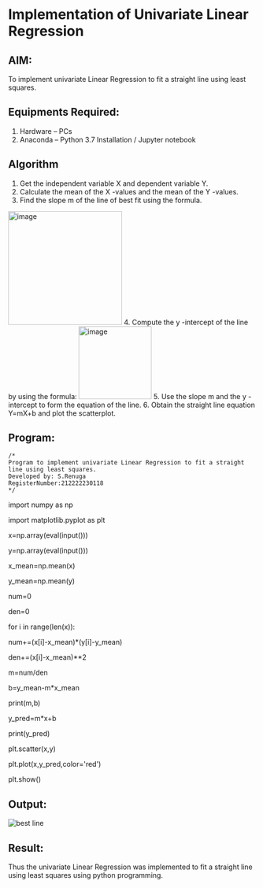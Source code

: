 # Implementation of Univariate Linear Regression
## AIM:
To implement univariate Linear Regression to fit a straight line using least squares.

## Equipments Required:
1. Hardware – PCs
2. Anaconda – Python 3.7 Installation / Jupyter notebook

## Algorithm
1. Get the independent variable X and dependent variable Y.
2. Calculate the mean of the X -values and the mean of the Y -values.
3. Find the slope m of the line of best fit using the formula. 
<img width="231" alt="image" src="https://user-images.githubusercontent.com/93026020/192078527-b3b5ee3e-992f-46c4-865b-3b7ce4ac54ad.png">
4. Compute the y -intercept of the line by using the formula:
<img width="148" alt="image" src="https://user-images.githubusercontent.com/93026020/192078545-79d70b90-7e9d-4b85-9f8b-9d7548a4c5a4.png">
5. Use the slope m and the y -intercept to form the equation of the line.
6. Obtain the straight line equation Y=mX+b and plot the scatterplot.

## Program:
```
/*
Program to implement univariate Linear Regression to fit a straight line using least squares.
Developed by: S.Renuga
RegisterNumber:212222230118  
*/
```
import numpy as np

import matplotlib.pyplot as plt

x=np.array(eval(input()))

y=np.array(eval(input()))

x_mean=np.mean(x)

y_mean=np.mean(y)

num=0

den=0

for i in range(len(x)):

num+=(x[i]-x_mean)*(y[i]-y_mean)

den+=(x[i]-x_mean)**2

m=num/den

b=y_mean-m*x_mean

print(m,b)

y_pred=m*x+b

print(y_pred)

plt.scatter(x,y)

plt.plot(x,y_pred,color='red')

plt.show()

## Output:

![best line](https://github.com/RENUGASARAVANAN/Find-the-best-fit-line-using-Least-Squares-Method/assets/119292258/0d22e022-7862-4810-aeb9-0fdd318d888f)


## Result:
Thus the univariate Linear Regression was implemented to fit a straight line using least squares using python programming.
